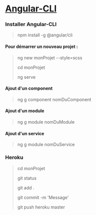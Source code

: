 # [Angular-CLI](https://cli.angular.io/ "Angular-CLI")

### Installer Angular-CLI

> npm install -g @angular/cli

#### Pour démarrer un nouveau projet :

>  ng new monProjet --style=scss
>
>  cd monProjet
>
>  ng serve



#### Ajout d'un component

> ng g component nomDuComponent



#### Ajout d'un module

> ng g module nomDuModule



#### Ajout d'un service

> ng g module nomDuService


### Heroku

>   cd monProjet
>
>
>   git status
>
>   git add .
>
>   git commit -m 'Message'
>
>   git push heroku master
